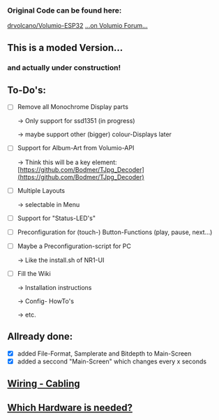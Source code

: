 ### Original Code can be found here:
[drvolcano/Volumio-ESP32](https://github.com/drvolcano/Volumio-ESP32)
[...on Volumio Forum...](https://community.volumio.org/t/wifi-remote-for-volumio-based-on-esp32-and-oled/39146)

## This is a moded Version...
### and actually under construction!

## To-Do's:

- [ ] Remove all Monochrome Display parts 

  -> Only support for ssd1351 (in progress)

  -> maybe support other (bigger) colour-Displays later
  
- [ ] Support for Album-Art from Volumio-API
  
  -> Think this will be a key element:[https://github.com/Bodmer/TJpg_Decoder](https://github.com/Bodmer/TJpg_Decoder)

- [ ] Multiple Layouts
  
  -> selectable in Menu

- [ ] Support for "Status-LED's"

- [ ] Preconfiguration for (touch-) Button-Functions (play, pause, next...)

- [ ] Maybe a Preconfiguration-script for PC

  -> Like the install.sh of NR1-UI

- [ ] Fill the Wiki

  -> Installation instructions

  -> Config- HowTo's

  -> etc.

## Allready done:

- [x] added File-Format, Samplerate and Bitdepth to Main-Screen
- [x] added a seccond "Main-Screen" which changes every x seconds

## [Wiring - Cabling](https://github.com/Maschine2501/Volumio-ESP32/wiki/Wiring)

## [Which Hardware is needed?](https://github.com/Maschine2501/Volumio-ESP32/wiki/Used-Hardware)

